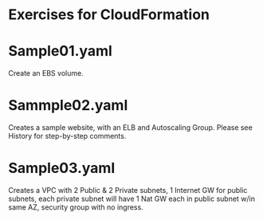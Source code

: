 # Exercises for CloudFormation

# Sample01.yaml
Create an EBS volume.
# Sammple02.yaml
Creates a sample website, with an ELB and Autoscaling Group.  Please see History for step-by-step comments.
# Sample03.yaml
Creates a VPC with 2 Public & 2 Private subnets, 1 Internet GW for public subnets, each private subnet will have 1 Nat GW each in public subnet w/in same AZ, security group with no ingress.
